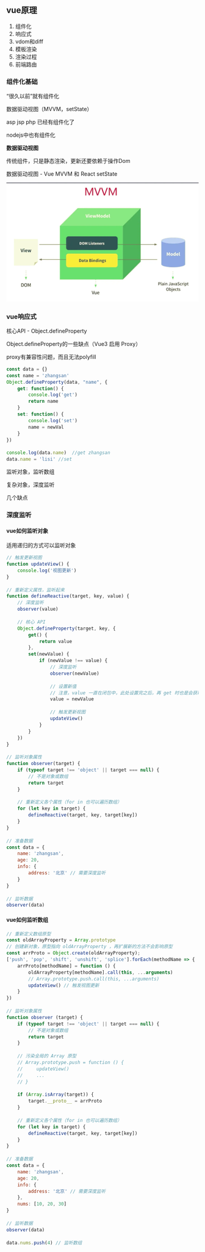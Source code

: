 ## vue原理

1. 组件化
2. 响应式
3. vdom和diff
4. 模板渲染
5. 渲染过程
6. 前端路由

### 组件化基础

“很久以前”就有组件化

数据驱动视图（MVVM，setState）

asp jsp php 已经有组件化了

nodejs中也有组件化

**数据驱动视图**

传统组件，只是静态渲染，更新还要依赖于操作Dom

数据驱动视图 - Vue MVVM 和 React setState

![mvvm](..\static\img\mvvm.png)



### vue响应式

核心API -  Object.defineProperty

Object.defineProperty的一些缺点（Vue3 启用 Proxy）

proxy有兼容性问题，而且无法polyfill

```js
const data = {}
const name = 'zhangsan'
Object.defineProperty(data, "name", {
	get: function() {
		console.log('get')
		return name
	}
	set: function() {
		console.log('set')
		name = newVal
	}
})

console.log(data.name)  //get zhangsan
data.name = 'lisi' //set
```

监听对象，监听数组

复杂对象，深度监听

几个缺点

### 深度监听

#### vue如何监听对象

适用递归的方式可以监听对象

```js
// 触发更新视图
function updateView() {
    console.log('视图更新')
}

// 重新定义属性，监听起来
function defineReactive(target, key, value) {
    // 深度监听
    observer(value)

    // 核心 API
    Object.defineProperty(target, key, {
        get() {
            return value
        },
        set(newValue) {
            if (newValue !== value) {
                // 深度监听
                observer(newValue)

                // 设置新值
                // 注意，value 一直在闭包中，此处设置完之后，再 get 时也是会获取最新的值
                value = newValue

                // 触发更新视图
                updateView()
            }
        }
    })
}

// 监听对象属性
function observer(target) {
    if (typeof target !== 'object' || target === null) {
        // 不是对象或数组
        return target
    }

    // 重新定义各个属性（for in 也可以遍历数组）
    for (let key in target) {
        defineReactive(target, key, target[key])
    }
}

// 准备数据
const data = {
    name: 'zhangsan',
    age: 20,
    info: {
        address: '北京' // 需要深度监听
    }
}

// 监听数据
observer(data)
```

#### vue如何监听数组

```js
// 重新定义数组原型
const oldArrayProperty = Array.prototype
// 创建新对象，原型指向 oldArrayProperty ，再扩展新的方法不会影响原型
const arrProto = Object.create(oldArrayProperty);
['push', 'pop', 'shift', 'unshift', 'splice'].forEach(methodName => {
    arrProto[methodName] = function () {
        oldArrayProperty[methodName].call(this, ...arguments)
        // Array.prototype.push.call(this, ...arguments)
        updateView() // 触发视图更新
    }
})

// 监听对象属性
function observer (target) {
    if (typeof target !== 'object' || target === null) {
        // 不是对象或数组
        return target
    }

    // 污染全局的 Array 原型
    // Array.prototype.push = function () {
    //     updateView()
    //     ...
    // }

    if (Array.isArray(target)) {
        target.__proto__ = arrProto
    }

    // 重新定义各个属性（for in 也可以遍历数组）
    for (let key in target) {
        defineReactive(target, key, target[key])
    }
}

// 准备数据
const data = {
    name: 'zhangsan',
    age: 20,
    info: {
        address: '北京' // 需要深度监听
    },
    nums: [10, 20, 30]
}

// 监听数据
observer(data)

data.nums.push(4) // 监听数组
```

